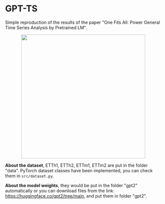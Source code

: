 # GPT-TS
Simple reproduction of the results of the paper "One Fits All: Power General Time Series Analysis by Pretrained LM".

<div align=center> <image src="./assets/struct.png" width="400px"> </div>


**About the dataset**, ETTh1, ETTh2, ETTm1, ETTm2 are put in the folder "data". PyTorch dataset classes have been implemented, you can check them in `src/dataset.py`.

**About the model weights**, they would be put in the folder "gpt2" automatically or you can download files from the link: https://huggingface.co/gpt2/tree/main, and put them in folder "gpt2".
